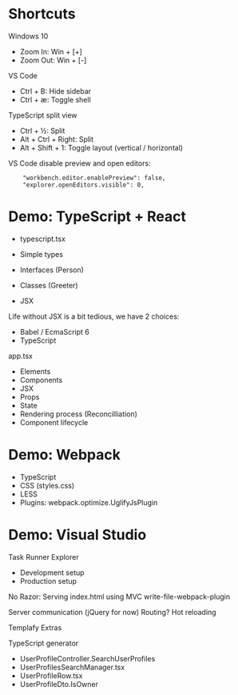 
# Shortcuts

Windows 10
- Zoom In: Win + [+]
- Zoom Out: Win + [-]

VS Code
- Ctrl + B: Hide sidebar
- Ctrl + æ: Toggle shell

TypeScript split view
- Ctrl + ½: Split
- Alt + Ctrl + Right: Split
- Alt + Shift + 1: Toggle layout (vertical / horizontal)

VS Code disable preview and open editors:
```
    "workbench.editor.enablePreview": false,
    "explorer.openEditors.visible": 0,
```

# Demo: TypeScript + React

- typescript.tsx

- Simple types
- Interfaces (Person)
- Classes (Greeter)
- JSX

Life without JSX is a bit tedious, we have 2 choices:
- Babel / EcmaScript 6
- TypeScript

app.tsx

- Elements
- Components
- JSX
- Props
- State
- Rendering process (Reconcilliation)
- Component lifecycle

# Demo: Webpack

- TypeScript
- CSS (styles.css)
- LESS
- Plugins: webpack.optimize.UglifyJsPlugin

# Demo: Visual Studio

Task Runner Explorer
- Development setup
- Production setup

No Razor: Serving index.html using MVC write-file-webpack-plugin

Server communication (jQuery for now)
Routing?
Hot reloading

Templafy Extras

TypeScript generator
- UserProfileController.SearchUserProfiles
- UserProfilesSearchManager.tsx
- UserProfileRow.tsx
- UserProfileDto.IsOwner
